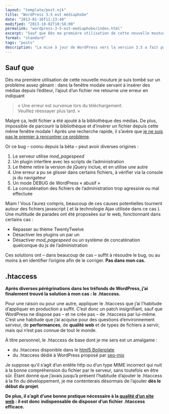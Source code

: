 ```yaml
---
layout: "template/post.njk"
title: "WordPress 3.5 est médiaphobe"
date: "2013-01-16T11:23:48"
modified: "2013-10-02T10:58:00"
permalink: "wordpress-3-5-est-mediaphobe/index.html"
excerpt: "Sauf que Dès ma première utilisation de cette nouvelle mouture je suis tombé sur un problème assez gênant : dans la fenêtre modale servant à insérer des médias depuis l’éditeur, l’ajout d’un fichier me retourne une erreur en indiquant «&nbsp;Une erreur est survenue lors du téléchargement.Veuillez réessayer plus tard.&nbsp;» Malgré ça, ledit fichier a été […]"
format: "standard"
tags: "posts"
description: "La mise à jour de WordPress vers la version 3.5 a fait parler d'elle : elle a en effet amené de nombreuses améliorations - et une refonte légère mais agréable de l'interface."
---
```

## Sauf que

Dès ma première utilisation de cette nouvelle mouture je suis tombé sur un problème assez gênant : dans la fenêtre modale servant à insérer des médias depuis l’éditeur, l’ajout d’un fichier me retourne une erreur en indiquant

> «&nbsp;Une erreur est survenue lors du téléchargement.  
> Veuillez réessayer plus tard.&nbsp;»

Malgré ça, ledit fichier a été ajouté à la bibliothèque des médias. De plus, impossible de parcourir la bibliothèque et d’insérer un fichier depuis cette même fenêtre modale ! Après une recherche rapide, il s’avère que [je ne suis pas le premier à rencontrer ce problème](https://wordpress.org/search/bug+3.5+media+insert "Wordpress 3.5 media insert bug").

Or ce bug – connu depuis la bêta – peut avoir diverses origines :

1.  Le serveur utilise _mod\_pagespeed_
2.  Un plugin interfère avec les scripts de l’administration
3.  Le thème retire la version de jQuery inclue, et en utilise une autre
4.  Une erreur a pu se glisser dans certains fichiers, à vérifier via la console js du navigateur
5.  Un mode DEBUG de WordPress «&nbsp;abusif&nbsp;»
6.  La concaténation des fichiers de l’administration trop agressive ou mal effectuée

Miam ! Vous l’aurez compris, beaucoup de ces causes potentielles tournent autour des fichiers javascript ( et la technologie Ajax utilisée dans ce cas ). Une multitude de parades ont été proposées sur le web, fonctionnant dans certains cas :

* Repasser au thème TwentyTwelve
* Désactiver les plugins un par un
* Désactiver _mod\_pagespeed_ ou un système de concaténation quelconque du js de l’administration

Ces solutions ont – dans beaucoup de cas – suffit à résoudre le bug, ou au moins à en identifier l’origine afin de le corriger. **Pas dans mon cas.**

## .htaccess

**Après diverses pérégrinations dans les tréfonds de WordPress, j’ai finalement trouvé la solution à mon cas : le .htaccess.**

Pour une raison ou pour une autre, appliquer le .htaccess que j’ai l’habitude d’appliquer en production a suffit. C’est donc un patch insignifiant, sauf que WordPress ne dispose pas – et ne crée pas – de .htaccess par lui-même. C’est une habitude que j’ai acquise pour des questions d’environnement serveur, de **performances**, de **qualité web** et de types de fichiers à servir, mais qui n’est pas connue de tout le monde.

À titre personnel, le .htaccess de base dont je me sers est un amalgame :

* du .htaccess disponible dans le [html5 Boilerplate](https://html5boilerplate.com/ "HTML5 Boilerplate")
* du .htaccess dédié à WordPress proposé par [seo-mix](https://www.seomix.fr/guide-htaccess-performances-et-temps-de-chargement/ "le .htaccess expliqué sur seo-mix")

Je suppose qu’il s’agit d’un entête http ou d’un type MIME incorrect qui nuit à la bonne compréhension du fichier par le serveur, sans toutefois en être sûr. Étant donné que j’avais jusqu’à présent l’habitude d’ajouter le .htaccess à la fin du développement, je me contenterais désormais de l’ajouter **dès le début du projet**.

**De plus, il s’agit d’une bonne pratique nécessaire à la [qualité d’un site web](https://www.ffoodd.fr/tag/qualite-web/ "Qualité web") : il est donc indispensable de disposer d’un fichier .htaccess efficace.**